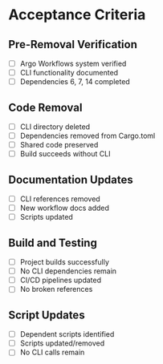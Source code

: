 # Acceptance Criteria

## Pre-Removal Verification
- [ ] Argo Workflows system verified
- [ ] CLI functionality documented
- [ ] Dependencies 6, 7, 14 completed

## Code Removal
- [ ] CLI directory deleted
- [ ] Dependencies removed from Cargo.toml
- [ ] Shared code preserved
- [ ] Build succeeds without CLI

## Documentation Updates
- [ ] CLI references removed
- [ ] New workflow docs added
- [ ] Scripts updated

## Build and Testing
- [ ] Project builds successfully
- [ ] No CLI dependencies remain
- [ ] CI/CD pipelines updated
- [ ] No broken references

## Script Updates
- [ ] Dependent scripts identified
- [ ] Scripts updated/removed
- [ ] No CLI calls remain